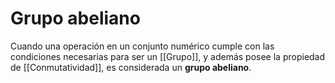 # Grupo abeliano
Cuando una operación en un conjunto numérico cumple con las condiciones necesarias para ser un [[Grupo]], y además posee la propiedad de [[Conmutatividad]], es considerada un **grupo abeliano**.